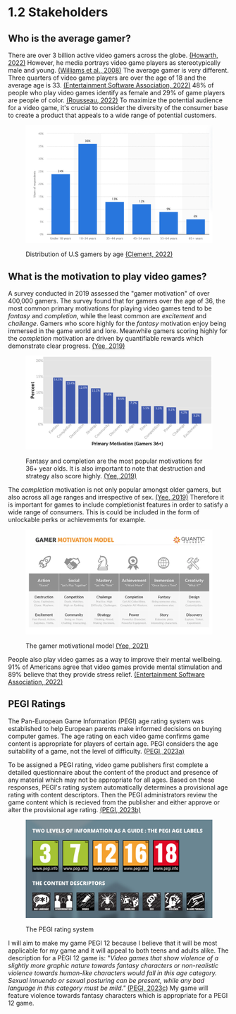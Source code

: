 # 1.2 Stakeholders

## Who is the average gamer?

There are over 3 billion active video gamers across the globe. [(Howarth, 2022)](../reference-list.md#stakeholders) However, he media portrays video game players as stereotypically male and young. [(Williams et al., 2008)](../reference-list.md#stakeholders) The average gamer is very different. Three quarters of video game players are over the age of 18 and the average age is 33. [(Entertainment Software Association, 2022)](../reference-list.md#stakeholders) 48% of people who play video games identify as female and 29% of game players are people of color. [(Rousseau, 2022)](../reference-list.md#stakeholders) To maximize the potential audience for a video game, it's crucial to consider the diversity of the consumer base to create a product that appeals to a wide range of potential customers.

<figure><img src="../.gitbook/assets/distributionofgamersbyage.png" alt=""><figcaption><p>Distribution of U.S gamers by age <a href="../reference-list.md#stakeholders">(Clement, 2022)</a></p></figcaption></figure>

## What is the motivation to play video games?

A survey conducted in 2019 assessed the "gamer motivation" of over 400,000 gamers. The survey found that for gamers over the age of 36, the most common primary motivations for playing video games tend to be _fantasy_ and _completion_, while the least common are _excitement_ and _challenge_. Gamers who score highly for the _fantasy_ motivation enjoy being immersed in the game world and lore. Meanwhile gamers scoring highly for the _completion_ motivation are driven by quantifiable rewards which demonstrate clear progress. [(Yee, 2019)](../reference-list.md#stakeholders)

<figure><img src="../.gitbook/assets/36+gamermotivations.png" alt=""><figcaption><p>Fantasy and completion are the most popular motivations for 36+ year olds. It is also important to note that destruction and strategy also score highly. <a href="../reference-list.md#stakeholders">(Yee, 2019)</a></p></figcaption></figure>

The _completion_ motivation is not only popular amongst older gamers, but also across all age ranges and irrespective of sex. [(Yee, 2019)](../reference-list.md#stakeholders) Therefore it is important for games to include completionist features in order to satisfy a wide range of consumers. This is could be included in the form of unlockable perks or achievements for example.&#x20;

<figure><img src="../.gitbook/assets/gamermotivationmodel.webp" alt=""><figcaption><p>The gamer motivational model <a href="../reference-list.md#stakeholders">(Yee, 2021)</a></p></figcaption></figure>

People also play video games as a way to improve their mental wellbeing. 91% of Americans agree that video games provide mental stimulation and 89% believe that they provide stress relief. [(Entertainment Software Association, 2022)](../reference-list.md#stakeholders)

## PEGI Ratings

The Pan-European Game Information (PEGI) age rating system was established to help European parents make informed decisions on buying computer games. The age rating on each video game confirms game content is appropriate for players of certain age. PEGI considers the age suitability of a game, not the level of difficulty. [(PEGI, 2023a)](../reference-list.md#stakeholders)

To be assigned a PEGI rating, video game publishers first complete a detailed questionnaire about the content of the product and presence of any material which may not be appropriate for all ages. Based on these responses, PEGI's rating system automatically determines a provisional age rating with content descriptors. Then the PEGI administrators review the game content which is recieved from the publisher and either approve or alter the provisional age rating. [(PEGI, 2023b)](../reference-list.md#stakeholders)

<figure><img src="../.gitbook/assets/pegiratings.png" alt=""><figcaption><p>The PEGI rating system</p></figcaption></figure>

I will aim to make my game PEGI 12 because I believe that it will be most applicable for my game and it will appeal to both teens and adults alike. The description for a PEGI 12 game is: "_Video games that show violence of a slightly more graphic nature towards fantasy characters or non-realistic violence towards human-like characters would fall in this age category. Sexual innuendo or sexual posturing can be present, while any bad language in this category must be mild."_ [(PEGI, 2023c](../reference-list.md#stakeholders)) My game will feature violence towards fantasy characters which is appropriate for a PEGI 12 game.
